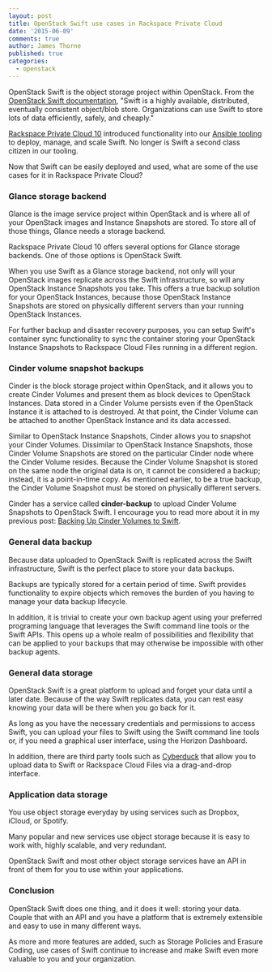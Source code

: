 ```yaml
---
layout: post
title: OpenStack Swift use cases in Rackspace Private Cloud
date: '2015-06-09'
comments: true
author: James Thorne
published: true
categories:
  - openstack
---
```


OpenStack Swift is the object storage project within OpenStack. From the [OpenStack Swift documentation](https://docs.openstack.org/developer/swift/), "Swift is a highly available, distributed, eventually consistent object/blob store. Organizations can use Swift to store lots of data efficiently, safely, and cheaply."

[Rackspace Private Cloud 10](https://www.rackspace.com/cloud/private/openstack) introduced functionality into our [Ansible tooling](https://github.com/stackforge/os-ansible-deployment) to deploy, manage, and scale Swift. No longer is Swift a second class citizen in our tooling.

Now that Swift can be easily deployed and used, what are some of the use cases for it in Rackspace Private Cloud?

<!--more-->

### Glance storage backend

Glance is the image service project within OpenStack and is where all of your OpenStack images and Instance Snapshots are stored. To store all of those things, Glance needs a storage backend.

Rackspace Private Cloud 10 offers several options for Glance storage backends. One of those options is OpenStack Swift.

When you use Swift as a Glance storage backend, not only will your OpenStack images replicate across the Swift infrastructure, so will any OpenStack Instance Snapshots you take. This offers a true backup solution for your OpenStack Instances, because those OpenStack Instance Snapshots are stored on physically different servers than your running OpenStack Instances.

For further backup and disaster recovery purposes, you can setup Swift's container sync functionality to sync the container storing your OpenStack Instance Snapshots to Rackspace Cloud Files running in a different region.

### Cinder volume snapshot backups

Cinder is the block storage project within OpenStack, and it allows you to create Cinder Volumes and present them as block devices to OpenStack Instances. Data stored in a Cinder Volume persists even if the OpenStack Instance it is attached to is destroyed. At that point, the Cinder Volume can be attached to another OpenStack Instance and its data accessed.

Similar to OpenStack Instance Snapshots, Cinder allows you to snapshot your Cinder Volumes. Dissimilar to OpenStack Instance Snapshots, those Cinder Volume Snapshots are stored on the particular Cinder node where the Cinder Volume resides. Because the Cinder Volume Snapshot is stored on the same node the original data is on, it cannot be considered a backup; instead, it is a point-in-time copy. As mentioned earlier, to be a true backup, the Cinder Volume Snapshot must be stored on physically different servers.

Cinder has a service called __cinder-backup__ to upload Cinder Volume Snapshots to OpenStack Swift. I encourage you to read more about it in my previous post: [Backing Up Cinder Volumes to Swift](https://developer.rackspace.com/blog/backing-up-cinder-volumes-to-swift/).

### General data backup

Because data uploaded to OpenStack Swift is replicated across the Swift infrastructure, Swift is the perfect place to store your data backups.

Backups are typically stored for a certain period of time. Swift provides functionality to expire objects which removes the burden of you having to manage your data backup lifecycle.

In addition, it is trivial to create your own backup agent using your preferred programing language that leverages the Swift command line tools or the Swift APIs. This opens up a whole realm of possibilities and flexibility that can be applied to your backups that may otherwise be impossible with other backup agents.

### General data storage

OpenStack Swift is a great platform to upload and forget your data until a later date. Because of the way Swift replicates data, you can rest easy knowing your data will be there when you go back for it.

As long as you have the necessary credentials and permissions to access Swift, you can upload your files to Swift using the Swift command line tools or, if you need a graphical user interface, using the Horizon Dashboard.

In addition, there are third party tools such as [Cyberduck](https://cyberduck.io) that allow you to upload data to Swift or Rackspace Cloud Files via a drag-and-drop interface.

### Application data storage

You use object storage everyday by using services such as Dropbox, iCloud, or Spotify.

Many popular and new services use object storage because it is easy to work with, highly scalable, and very redundant.

OpenStack Swift and most other object storage services have an API in front of them for you to use within your applications.

### Conclusion

OpenStack Swift does one thing, and it does it well: storing your data. Couple that with an API and you have a platform that is extremely extensible and easy to use in many different ways.

As more and more features are added, such as Storage Policies and Erasure Coding, use cases of Swift continue to increase and make Swift even more valuable to you and your organization.
